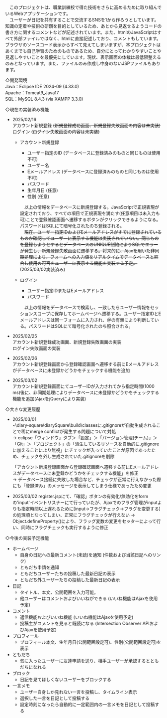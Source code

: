 　このプロジェクトは、職業訓練校で得た技術をさらに高めるために取り組んでいるWebアプリケーションです。  
　ユーザーが日記を共有することで交流するSNSを1から作ろうとしています。知識の定着や技術の研鑽を目的としているため、あとから見返せるようコードの書き方に関するコメントなどが記述されています。また、htmlのJavaScriptはすべて外部ファイルではなく、htmlに直接記述しており、コメントもしています。ブラウザのソースコード表示からすべて見えてしまいますが、本プロジェクトはあくまでも自己学習のためのものであるため、自分にとってわかりやすいことや見返しやすいことを最優先にしています。現状、表示画面の体裁は最低限整えるのみとなっています。また、ファイルのみ作成し中身のないJSPファイルもあります。  
  
◇開発環境  
 Java：Eclipse IDE 2024-09 (4.33.0)  
 Apache：Tomcat9_Java17  
 SQL：MySQL 8.4.3 (via XAMPP 3.3.0)  
  
◇現在の実装済み機能  

- 2025/02/16  
  アカウント新規登録 ~~(新規登録成功画面、新規登録失敗画面の内容は未実装)~~  
  ログイン ~~(ログイン失敗画面の内容は未実装)~~  
  
  - アカウント新規登録  
    - ユーザー指定のID (データベースに登録済みのものと同じものは使用不可)  
    - ユーザー名  
    - Eメールアドレス (データベースに登録済みのものと同じものは使用不可)  
    - パスワード  
    - 生年月日 (任意)  
    - 性別 (任意)  

    　以上の情報をデータベースに新規登録する。JavaScriptで正規表現が設定されており、すべての項目で正規表現を満たす(任意項目は未入力も可)ことで登録確認画面へ遷移するボタンがクリックできるようになる。パスワードはSQLにて暗号化されたのち登録される。  
    　~~現在、ユーザー指定IDおよびEメールアドレスがすでに登録されているものか確認してユーザーに表示する機能は実装されていない。同じものを登録しようとするとデータベースのUNIQUE制約によりSQLでエラーが発生し、新規登録失敗画面に遷移する。将来的に、Ajaxを用いた非同期処理により、フォームへの入力値をリアルタイムでデータベースと照合し使用の可否をユーザーに表示する機能を実装する予定。~~(2025/03/02実装済み)  
  
  - ログイン  
    - ユーザー指定IDまたはEメールアドレス  
    - パスワード

    　以上の情報をデータベースで検索し、一致したらユーザー情報をセッションスコープに保存してホームページへ遷移する。ユーザー指定IDとEメールアドレスは同一フォームに入力され、＠の有無により判断している。パスワードはSQLにて暗号化されたのち照合される。  

- 2025/02/25  
  アカウント新規登録成功画面、新規登録失敗画面の実装  
  ログイン失敗画面の実装  
  
- 2025/02/26  
  アカウント新規登録画面から登録確認画面へ遷移する前にEメールアドレスがデータベースに未登録かどうかをチェックする機能を追加  

- 2025/03/02  
  アカウント新規登録画面にてユーザーIDが入力されてから指定時間(1000 ms)後に、非同期処理によりデータベースに未登録かどうかをチェックする機能を追加(AjaxをjQueryにより実装)
  
◇大きな変更履歴  

- 2025/03/01  
  ~\diary-square\diarySquare\build\classesに.gitignoreが自動生成されることで稀にmerge conflictが発生する問題について対処  
  → eclipse「ウィンドウ」タブ＞「設定」＞「バージョン管理(チーム)」＞「Git」＞「プロジェクト」の「派生しているリソースを自動的に.gitignoreに加えることにより無視」にチェックが入っていたことが原因であったため、チェックを外し生成されていた.gitignoreを削除  
  
  「アカウント新規登録画面から登録確認画面へ遷移する前にEメールアドレスがデータベースに未登録かどうかをチェックする機能」を修正  
  → データベース接続に失敗した場合など、チェックが正常に行えなかった際にも「登録済み」のメッセージを表示してしまう仕様であったため変更  
  
- 2025/03/02
  register.jspにて、「確認」ボタンの有効化/無効化をformの'input'イベントリスナーにて行っていたが、Ajaxでのフラグ管理がinputよりも指定時間以上遅れるために[input→フラグチェック→フラグを変更する]の処理順となってしまい、正常にフラグチェックが行えない
  → Object.defineProperty()により、フラッグ変数の変更をセッターによって行い、同時にフラグチェックも実行するように修正
  
◇今後の実装予定機能  

  - ホームページ  
    - 自身の日記への最新コメント(未読)を通知 (件数および当該日記へのリンク)  
    - ともだち申請を通知  
    - ともだちユーザーたちの投稿した最新日記の表示  
    - ともだち外ユーザーたちの投稿した最新日記の表示  
  - 日記  
    - タイトル、本文、公開範囲を入力可能。  
    - 他ユーザーはコメントおよびいいねができる (いいね機能はAjaxを使用予定)  
  - コメント  
    - 返信機能およびいいね機能 (いいね機能はAjaxを使用予定)  
    - 投稿主がコメントを見ると既読になる (Intersection Observer APIおよびAjaxを使用予定)  
  - プロフィール  
    - プロフィール本文、生年月日(公開範囲設定可)、性別(公開範囲設定可)を表示  
  - ともだち  
    - 気に入ったユーザーに友達申請を送り、相手ユーザーが承認するとともだちになれる  
  - ブロック  
    - 日記を見てほしくないユーザーをブロックする  
  - 一言メモ  
    - ユーザー自身しか見れない一言を投稿し、タイムライン表示  
    - 選択した一言を日記として投稿する  
    - 設定時刻になったら自動的に一定範囲内の一言メモを日記として投稿する  
